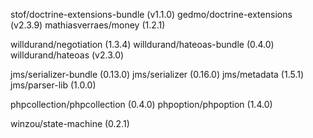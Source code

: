 stof/doctrine-extensions-bundle (v1.1.0)
gedmo/doctrine-extensions (v2.3.9)
mathiasverraes/money (1.2.1)

willdurand/negotiation (1.3.4)
willdurand/hateoas-bundle (0.4.0)
willdurand/hateoas (v2.3.0)

jms/serializer-bundle (0.13.0)
jms/serializer (0.16.0)
jms/metadata (1.5.1)
jms/parser-lib (1.0.0)

phpcollection/phpcollection (0.4.0)
phpoption/phpoption (1.4.0)

winzou/state-machine (0.2.1)